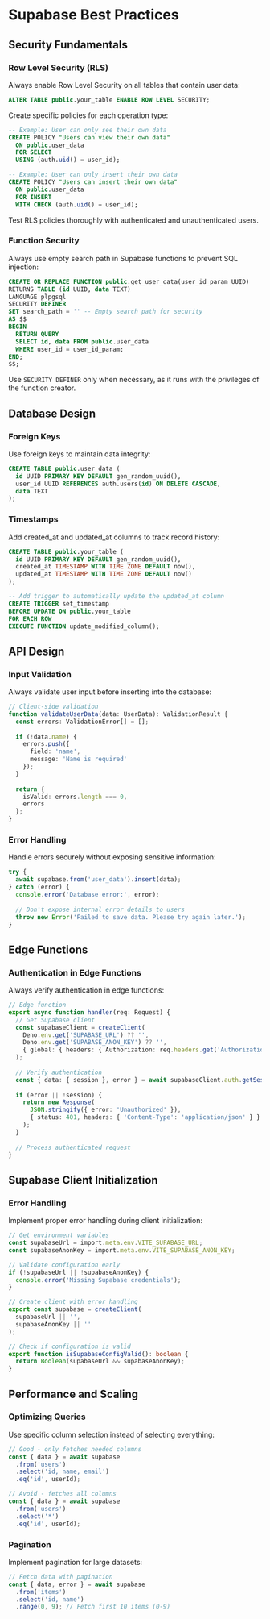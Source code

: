 
# Supabase Best Practices

## Security Fundamentals

### Row Level Security (RLS)

Always enable Row Level Security on all tables that contain user data:

```sql
ALTER TABLE public.your_table ENABLE ROW LEVEL SECURITY;
```

Create specific policies for each operation type:

```sql
-- Example: User can only see their own data
CREATE POLICY "Users can view their own data" 
  ON public.user_data
  FOR SELECT 
  USING (auth.uid() = user_id);

-- Example: User can only insert their own data
CREATE POLICY "Users can insert their own data" 
  ON public.user_data
  FOR INSERT 
  WITH CHECK (auth.uid() = user_id);
```

Test RLS policies thoroughly with authenticated and unauthenticated users.

### Function Security

Always use empty search path in Supabase functions to prevent SQL injection:

```sql
CREATE OR REPLACE FUNCTION public.get_user_data(user_id_param UUID)
RETURNS TABLE (id UUID, data TEXT) 
LANGUAGE plpgsql
SECURITY DEFINER
SET search_path = '' -- Empty search path for security
AS $$
BEGIN
  RETURN QUERY
  SELECT id, data FROM public.user_data
  WHERE user_id = user_id_param;
END;
$$;
```

Use `SECURITY DEFINER` only when necessary, as it runs with the privileges of the function creator.

## Database Design

### Foreign Keys

Use foreign keys to maintain data integrity:

```sql
CREATE TABLE public.user_data (
  id UUID PRIMARY KEY DEFAULT gen_random_uuid(),
  user_id UUID REFERENCES auth.users(id) ON DELETE CASCADE,
  data TEXT
);
```

### Timestamps

Add created_at and updated_at columns to track record history:

```sql
CREATE TABLE public.your_table (
  id UUID PRIMARY KEY DEFAULT gen_random_uuid(),
  created_at TIMESTAMP WITH TIME ZONE DEFAULT now(),
  updated_at TIMESTAMP WITH TIME ZONE DEFAULT now()
);

-- Add trigger to automatically update the updated_at column
CREATE TRIGGER set_timestamp
BEFORE UPDATE ON public.your_table
FOR EACH ROW
EXECUTE FUNCTION update_modified_column();
```

## API Design

### Input Validation

Always validate user input before inserting into the database:

```typescript
// Client-side validation
function validateUserData(data: UserData): ValidationResult {
  const errors: ValidationError[] = [];
  
  if (!data.name) {
    errors.push({
      field: 'name',
      message: 'Name is required'
    });
  }
  
  return {
    isValid: errors.length === 0,
    errors
  };
}
```

### Error Handling

Handle errors securely without exposing sensitive information:

```typescript
try {
  await supabase.from('user_data').insert(data);
} catch (error) {
  console.error('Database error:', error);
  
  // Don't expose internal error details to users
  throw new Error('Failed to save data. Please try again later.');
}
```

## Edge Functions

### Authentication in Edge Functions

Always verify authentication in edge functions:

```typescript
// Edge function
export async function handler(req: Request) {
  // Get Supabase client
  const supabaseClient = createClient(
    Deno.env.get('SUPABASE_URL') ?? '',
    Deno.env.get('SUPABASE_ANON_KEY') ?? '',
    { global: { headers: { Authorization: req.headers.get('Authorization')! } } }
  );
  
  // Verify authentication
  const { data: { session }, error } = await supabaseClient.auth.getSession();
  
  if (error || !session) {
    return new Response(
      JSON.stringify({ error: 'Unauthorized' }),
      { status: 401, headers: { 'Content-Type': 'application/json' } }
    );
  }
  
  // Process authenticated request
}
```

## Supabase Client Initialization

### Error Handling

Implement proper error handling during client initialization:

```typescript
// Get environment variables
const supabaseUrl = import.meta.env.VITE_SUPABASE_URL;
const supabaseAnonKey = import.meta.env.VITE_SUPABASE_ANON_KEY;

// Validate configuration early
if (!supabaseUrl || !supabaseAnonKey) {
  console.error('Missing Supabase credentials');
}

// Create client with error handling
export const supabase = createClient(
  supabaseUrl || '',
  supabaseAnonKey || ''
);

// Check if configuration is valid
export function isSupabaseConfigValid(): boolean {
  return Boolean(supabaseUrl && supabaseAnonKey);
}
```

## Performance and Scaling

### Optimizing Queries

Use specific column selection instead of selecting everything:

```typescript
// Good - only fetches needed columns
const { data } = await supabase
  .from('users')
  .select('id, name, email')
  .eq('id', userId);

// Avoid - fetches all columns
const { data } = await supabase
  .from('users')
  .select('*')
  .eq('id', userId);
```

### Pagination

Implement pagination for large datasets:

```typescript
// Fetch data with pagination
const { data, error } = await supabase
  .from('items')
  .select('id, name')
  .range(0, 9); // Fetch first 10 items (0-9)
```
